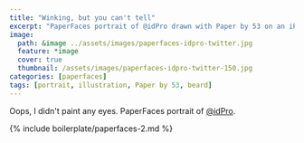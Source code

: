 ```yaml
---
title: "Winking, but you can't tell"
excerpt: "PaperFaces portrait of @idPro drawn with Paper by 53 on an iPad."
image: 
  path: &image ../assets/images/paperfaces-idpro-twitter.jpg 
  feature: *image
  cover: true
  thumbnail: /assets/images/paperfaces-idpro-twitter-150.jpg
categories: [paperfaces]
tags: [portrait, illustration, Paper by 53, beard]
---
```


Oops, I didn't paint any eyes. PaperFaces portrait of [@idPro](https://twitter.com/idPro).

{% include boilerplate/paperfaces-2.md %}
